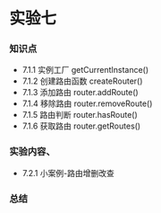 # 实验七

### 知识点

- 7.1.1 实例工厂 getCurrentInstance() 
- 7.1.2 创建路由函数 createRouter()
- 7.1.3 添加路由 router.addRoute()
- 7.1.4 移除路由 router.removeRoute()
- 7.1.5 路由判断 router.hasRoute()
- 7.1.6 获取路由 router.getRoutes()

### 实验内容、

- 7.2.1 小案例-路由增删改查

### 总结